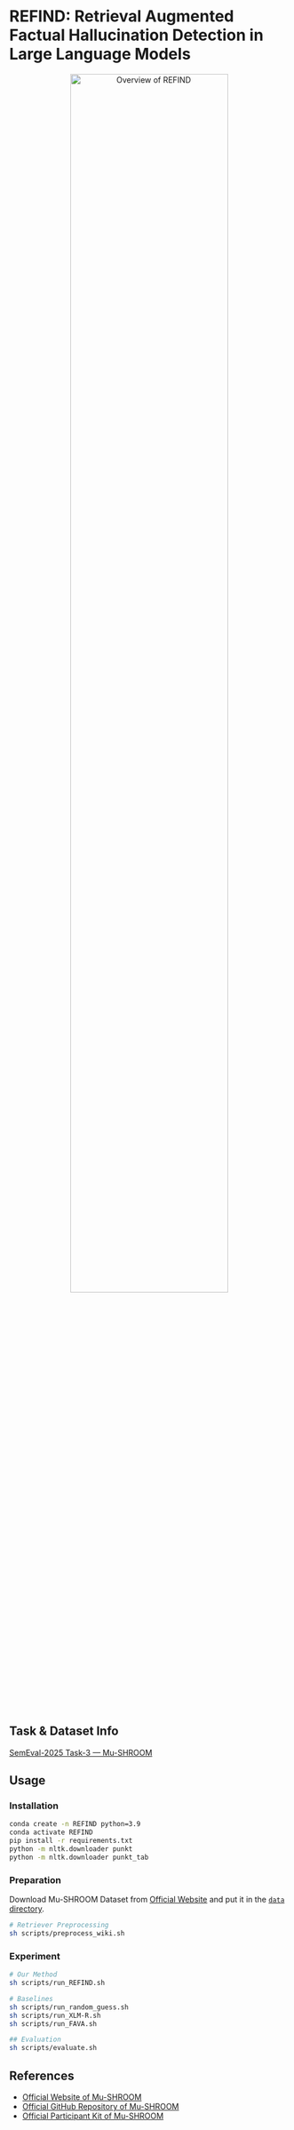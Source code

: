 # REFIND: Retrieval Augmented Factual Hallucination Detection in Large Language Models

<div align="center">
    <img src="https://github.com/user-attachments/assets/2fbf29ca-560f-4924-b020-6f1b3488dac6" alt="Overview of REFIND" width="75%">
</div>
<br>

## Task & Dataset Info
[SemEval-2025 Task-3 — Mu-SHROOM](https://helsinki-nlp.github.io/shroom/)


## Usage
### Installation
```bash
conda create -n REFIND python=3.9
conda activate REFIND
pip install -r requirements.txt
python -m nltk.downloader punkt
python -m nltk.downloader punkt_tab
```

### Preparation
Download Mu-SHROOM Dataset from [Official Website](https://helsinki-nlp.github.io/shroom/#data) and put it in the [`data` directory](data/README.md).

```bash
# Retriever Preprocessing
sh scripts/preprocess_wiki.sh
```

### Experiment
```bash
# Our Method
sh scripts/run_REFIND.sh

# Baselines
sh scripts/run_random_guess.sh
sh scripts/run_XLM-R.sh
sh scripts/run_FAVA.sh

## Evaluation
sh scripts/evaluate.sh
```

## References
- [Official Website of Mu-SHROOM](https://helsinki-nlp.github.io/shroom/)
- [Official GitHub Repository of Mu-SHROOM](https://github.com/Helsinki-NLP/shroom)
- [Official Participant Kit of Mu-SHROOM](https://a3s.fi/mickusti-2007780-pub/participant_kit.zip)